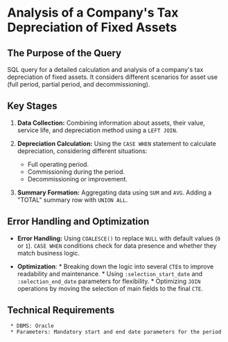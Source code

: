 # Analysis of a Company's Tax Depreciation of Fixed Assets

## The Purpose of the Query
SQL query for a detailed calculation and analysis of a company's tax depreciation of fixed assets. It considers different scenarios for asset use (full period, partial period, and decommissioning).


## Key Stages

1.  **Data Collection:** Combining information about assets, their value, service life, and depreciation method using a `LEFT JOIN`.

2.  **Depreciation Calculation:** Using the `CASE WHEN` statement to calculate depreciation, considering different situations:
      * Full operating period.
      * Commissioning during the period.
      * Decommissioning or improvement.

3.  **Summary Formation:** Aggregating data using `SUM` and `AVG`. Adding a "TOTAL" summary row with `UNION ALL`.



## **Error Handling and Optimization**

* **Error Handling:** Using `COALESCE()` to replace `NULL` with default values (`0` or `1`). `CASE WHEN` conditions check for data presence and whether they match business logic.

* **Optimization**:
      * Breaking down the logic into several `CTE`s to improve readability and maintenance.
      * Using `:selection_start_date` and `:selection_end_date` parameters for flexibility.
      * Optimizing `JOIN` operations by moving the selection of main fields to the final `CTE`.



## Technical Requirements
     * DBMS: Oracle
     * Parameters: Mandatory start and end date parameters for the period
